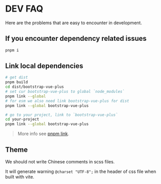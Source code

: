 # DEV FAQ

Here are the problems that are easy to encounter in development.

## If you encounter dependency related issues

```bash
pnpm i
```

## Link local dependencies

```bash
# get dist
pnpm build
cd dist/bootstrap-vue-plus
# set cur bootstrap-vue-plus to global `node_modules`
pnpm link --global
# for esm we also need link bootstrap-vue-plus for dist
pnpm link --global bootstrap-vue-plus

# go to your project, link to `bootstrap-vue-plus`
cd your-project
pnpm link --global bootstrap-vue-plus
```

> More info see [pnpm link](https://pnpm.io/cli/link).

## Theme

We should not write Chinese comments in scss files.

It will generate warning `@charset "UTF-8";` in the header of css file when built with vite.

